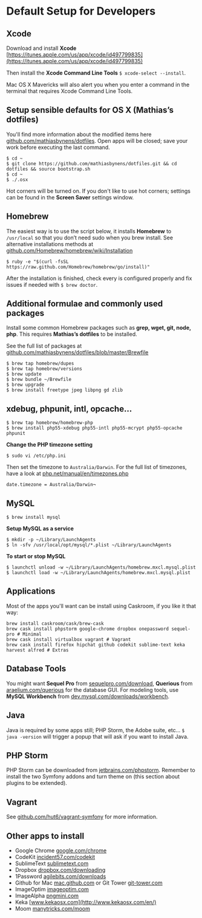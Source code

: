 # Default Setup for Developers

## Xcode

Download and install **Xcode** [https://itunes.apple.com/us/app/xcode/id497799835](https://itunes.apple.com/us/app/xcode/id497799835)

Then install the **Xcode Command Line Tools** ``$ xcode-select --install``.

Mac OS X Mavericks will also alert you when you enter a command in the terminal that requires Xcode Command Line Tools. 


## Setup sensible defaults for OS X (Mathias’s dotfiles)

You'll find more information about the modified items here [github.com/mathiasbynens/dotfiles](https://github.com/mathiasbynens/dotfiles/blob/master/README.md). Open apps will be closed; save your work before executing the last command. 

```
$ cd ~
$ git clone https://github.com/mathiasbynens/dotfiles.git && cd dotfiles && source bootstrap.sh
$ cd ~
$ ./.osx
```

Hot corners will be turned on. If you don't like to use hot corners; settings can be found in the **Screen Saver** settings window. 


## Homebrew

The easiest way is to use the script below, it installs **Homebrew** to ``/usr/local`` so that you don’t need sudo when you brew install. See alternative installations methods at [github.com/Homebrew/homebrew/wiki/Installation](https://github.com/Homebrew/homebrew/wiki/Installation#alternative-installs)

```
$ ruby -e "$(curl -fsSL https://raw.github.com/Homebrew/homebrew/go/install)"
```

After the installation is finished, check every is configured properly and fix issues if needed with ``$ brew doctor``.


## Additional formulae and commonly used packages 

Install some common Homebrew packages such as **grep, wget, git, node, php**. This requires **Mathias’s dotfiles** to be installed. 

See the full list of packages  at [github.com/mathiasbynens/dotfiles/blob/master/Brewfile](https://github.com/mathiasbynens/dotfiles/blob/master/Brewfile)

```
$ brew tap homebrew/dupes
$ brew tap homebrew/versions
$ brew update
$ brew bundle ~/Brewfile
$ brew upgrade
$ brew install freetype jpeg libpng gd zlib
```


## xdebug, phpunit, intl, opcache...

```
$ brew tap homebrew/homebrew-php
$ brew install php55-xdebug php55-intl php55-mcrypt php55-opcache phpunit
```

**Change the PHP timezone setting**

```
$ sudo vi /etc/php.ini
```

Then set the timezone to ``Australia/Darwin``. For the full list of timezones, have a look at [php.net/manual/en/timezones.php](http://php.net/manual/en/timezones.php)

```
date.timezone = Australia/Darwin¬
```

## MySQL

```
$ brew install mysql
```

**Setup MySQL as a service**

```
$ mkdir -p ~/Library/LaunchAgents
$ ln -sfv /usr/local/opt/mysql/*.plist ~/Library/LaunchAgents
```

**To start or stop MySQL**

```
$ launchctl unload -w ~/Library/LaunchAgents/homebrew.mxcl.mysql.plist
$ launchctl load -w ~/Library/LaunchAgents/homebrew.mxcl.mysql.plist
```

## Applications

Most of the apps you'll want can be install using Caskroom, if you like it that way:

```shell
brew install caskroom/cask/brew-cask
brew cask install phpstorm google-chrome dropbox onepassword sequel-pro # Minimal
brew cask install virtualbox vagrant # Vagrant
brew cask install firefox hipchat github codekit sublime-text keka harvest alfred # Extras
```

## Database Tools

You might want **Sequel Pro** from [sequelpro.com/download](http://www.sequelpro.com/download), **Querious** from [araelium.com/querious](http://www.araelium.com/querious/) for the database GUI. For modeling tools, use **MySQL Workbench** from [dev.mysql.com/downloads/workbench](http://dev.mysql.com/downloads/workbench/).

 
## Java

Java is required by some apps still; PHP Storm, the Adobe suite, etc... ``$ java -version`` will trigger a popup that will ask if you want to install Java.


## PHP Storm

PHP Storm can be downloaded from [jetbrains.com/phpstorm](http://www.jetbrains.com/phpstorm/). Remember to install the two Symfony addons and turn theme on (this section about plugins to be extended).


## Vagrant 

See [github.com/hut6/vagrant-symfony](https://github.com/hut6/vagrant-symfony)
 for more information. 
 

## Other apps to install

- Google Chrome [google.com/chrome](http://www.google.com/chrome/)
- CodeKit [incident57.com/codekit](https://incident57.com/codekit/)
- SublimeText [sublimetext.com](http://www.sublimetext.com/3)
- Dropbox [dropbox.com/downloading](https://www.dropbox.com/downloading)
- 1Password [agilebits.com/downloads](https://agilebits.com/downloads)
- Github for Mac [mac.github.com](https://mac.github.com/) or Git Tower [git-tower.com](http://www.git-tower.com/)
- ImageOptim [imageoptim.com](https://imageoptim.com/)
- ImageAlpha [pngmini.com](http://pngmini.com/)
- Keka [www.kekaosx.com](http://www.kekaosx.com/en/)
- Moom [manytricks.com/moom](http://manytricks.com/moom/)
